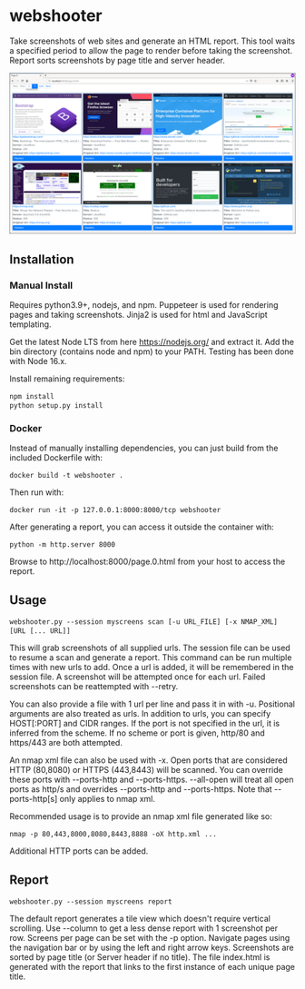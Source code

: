 # webshooter

Take screenshots of web sites and generate an HTML report. This tool waits a specified period to allow the page to render before taking the screenshot. Report sorts screenshots by page title and server header.

![Report](docs/screenshots/tiles-med.png)

## Installation

### Manual Install

Requires python3.9+, nodejs, and npm. Puppeteer is used for rendering pages and taking screenshots. Jinja2 is used for html and JavaScript templating.

Get the latest Node LTS from here https://nodejs.org/ and extract it. Add the bin directory (contains node and npm) to your PATH. Testing has been done
with Node 16.x.

Install remaining requirements:

```
npm install
python setup.py install
```

### Docker

Instead of manually installing dependencies, you can just build from the included Dockerfile with:

```
docker build -t webshooter .
```

Then run with:

```
docker run -it -p 127.0.0.1:8000:8000/tcp webshooter
```

After generating a report, you can access it outside the container with:

```
python -m http.server 8000
```

Browse to http://localhost:8000/page.0.html from your host to access the report.

## Usage

```
webshooter.py --session myscreens scan [-u URL_FILE] [-x NMAP_XML] [URL [... URL]]
```
This will grab screenshots of all supplied urls. The session file can be used to resume a scan and generate a report. This command can be run multiple times with new urls to add. Once a url is added, it will be remembered in the session file. A screenshot will be attempted once for each url. Failed screenshots can be reattempted with --retry.

You can also provide a file with 1 url per line and pass it in with -u. Positional arguments are also treated as urls. In addition to urls, you can specify HOST[:PORT] and CIDR ranges. If the port is not specified in the url, it is inferred from the scheme. If no scheme or port is given, http/80 and https/443 are both attempted.

An nmap xml file can also be used with -x. Open ports that are considered HTTP (80,8080) or HTTPS (443,8443) will be scanned. You can override these ports with --ports-http and --ports-https. --all-open will treat all open ports as http/s and overrides --ports-http and --ports-https. Note that --ports-http[s] only applies to nmap xml.

Recommended usage is to provide an nmap xml file generated like so:
```
nmap -p 80,443,8000,8080,8443,8888 -oX http.xml ...
```
Additional HTTP ports can be added.

## Report

```
webshooter.py --session myscreens report
```
The default report generates a tile view which doesn't require vertical scrolling. Use --column to get a less dense report with 1 screenshot per row. Screens per page can be set with the -p option. Navigate pages using the navigation bar or by using the left and right arrow keys. Screenshots are sorted by page title (or Server header if no title). The file index.html is generated with the report that links to the first instance of each unique page title.

